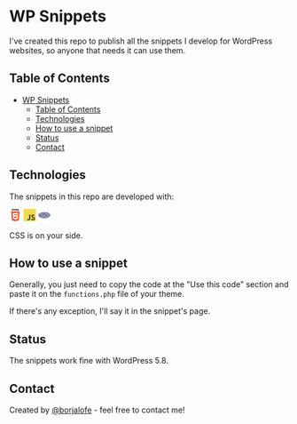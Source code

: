 # WP Snippets

I've created this repo to publish all the snippets I develop for WordPress websites, so anyone that needs it can use them.

## Table of Contents

- [WP Snippets](#wp-snippets)
  - [Table of Contents](#table-of-contents)
  - [Technologies](#technologies)
  - [How to use a snippet](#how-to-use-a-snippet)
  - [Status](#status)
  - [Contact](#contact)

## Technologies

The snippets in this repo are developed with:

![HTML5](https://github.com/borjalofe/borjalofe/blob/main/images/html5_22x22.png)
![JavaScript](https://github.com/borjalofe/borjalofe/blob/main/images/javascript_22x22.png)
![PHP](https://github.com/borjalofe/borjalofe/blob/main/images/php_22x22.png)

CSS is on your side.

## How to use a snippet

Generally, you just need to copy the code at the "Use this code" section and paste it on the `functions.php` file of your theme.

If there's any exception, I'll say it in the snippet's page.

## Status

The snippets work fine with WordPress 5.8.

## Contact

Created by [@borjalofe][github] - feel free to contact me!

[github]: https://github.com/borjalofe
